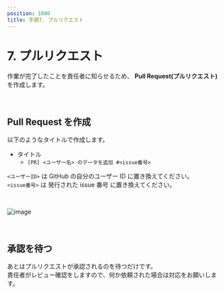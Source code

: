 ```yaml
---
position: 1080
title: 手順7. プルリクエスト
---
```


# 7. プルリクエスト

作業が完了したことを責任者に知らせるため、 **Pull Request(プルリクエスト)** を作成します。

<br />

## Pull Request を作成

以下のようなタイトルで作成します。

- タイトル
  - `[PR] <ユーザー名> のデータを追加 #<issue番号>`

`<ユーザーID>` は GitHub の自分のユーザー ID に置き換えてください。  
`<issue番号>` は 発行された issue 番号 に置き換えてください。

<br />

![image](/gif/pull_req.png)

<br />

## 承認を待つ

あとはプルリクエストが承認されるのを待つだけです。  
責任者がレビュー確認をしますので、何か依頼された場合は対応をお願いします。
